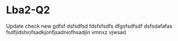 # Lba2-Q2

Update check new
gdfsf
dsfsdfsd
fdsfsfsdfs
dfgsfsdfsdf
dsfsdafafas
fsdfjidshiofsadkjonfjsadniofhsadjin vmnxz vjwsad

